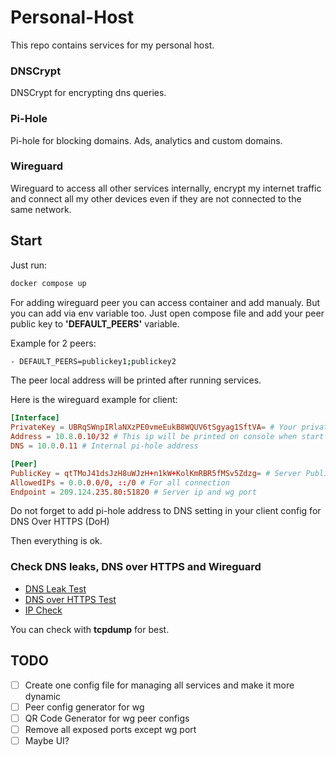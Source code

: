 # Personal-Host

This repo contains services for my personal host.

### DNSCrypt

DNSCrypt for encrypting dns queries.

### Pi-Hole

Pi-hole for blocking domains. Ads, analytics and custom domains.

### Wireguard

Wireguard to access all other services internally, encrypt my internet traffic and connect all my other devices even if they are not connected to the same network.

## Start

Just run:

```bash
docker compose up
```

For adding wireguard peer you can access container and add manualy. But you can add via env variable too. Just open compose file and add your peer public key to **'DEFAULT_PEERS'** variable.

Example for 2 peers:

```bash
- DEFAULT_PEERS=publickey1;publickey2
```

The peer local address will be printed after running services.

Here is the wireguard example for client:

```toml
[Interface]
PrivateKey = UBRqSWnpIRlaNXzPE0vmeEukB8WQUV6tSgyag1SftVA= # Your private key
Address = 10.8.0.10/32 # This ip will be printed on console when start service
DNS = 10.0.0.11 # Internal pi-hole address

[Peer]
PublicKey = qtTMoJ41dsJzH8uWJzH+n1kW+KolKmRBR5fMSv5Zdzg= # Server Public Address
AllowedIPs = 0.0.0.0/0, ::/0 # For all connection
Endpoint = 209.124.235.80:51820 # Server ip and wg port
```

Do not forget to add pi-hole address to DNS setting in your client config for DNS Over HTTPS (DoH)

Then everything is ok.

### Check DNS leaks, DNS over HTTPS and Wireguard

- [DNS Leak Test](https://dnsleaktest.com)
- [DNS over HTTPS Test](https://1.1.1.1/help)
- [IP Check](https://ip.me)

You can check with **tcpdump** for best.

## TODO

- [ ] Create one config file for managing all services and make it more dynamic
- [ ] Peer config generator for wg
- [ ] QR Code Generator for wg peer configs
- [ ] Remove all exposed ports except wg port
- [ ] Maybe UI?
